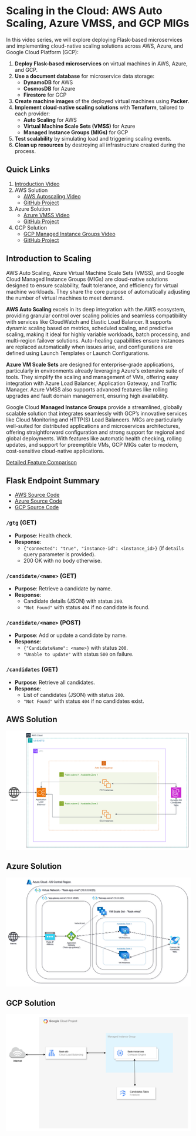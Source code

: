 # Scaling in the Cloud: AWS Auto Scaling, Azure VMSS, and GCP MIGs

In this video series, we will explore deploying Flask-based microservices and implementing cloud-native scaling solutions across AWS, Azure, and Google Cloud Platform (GCP):

1. **Deploy Flask-based microservices** on virtual machines in AWS, Azure, and GCP.
2. **Use a document database** for microservice data storage:
   - **DynamoDB** for AWS
   - **CosmosDB** for Azure
   - **Firestore** for GCP
3. **Create machine images** of the deployed virtual machines using **Packer**.
4. **Implement cloud-native scaling solutions** with **Terraform**, tailored to each provider:
   - **Auto Scaling** for AWS
   - **Virtual Machine Scale Sets (VMSS)** for Azure
   - **Managed Instance Groups (MIGs)** for GCP
5. **Test scalability** by simulating load and triggering scaling events.
6. **Clean up resources** by destroying all infrastructure created during the process.

## Quick Links

1. [Introduction Video](https://youtu.be/i_T7Wu_mJ1k)
2. AWS Solution
   - [AWS Autoscaling Video](https://youtu.be/aBMM6vjC8d0)
   - [GitHub Project](https://github.com/mamonaco1973/aws-flask-asg)
3. Azure Solution
   - [Azure VMSS Video](https://youtu.be/a3l4qUfVvGQ)
   - [GitHub Project](https://github.com/mamonaco1973/azure-flask-vmss)
4. GCP Solution
   - [GCP Managed Instance Groups Video](https://youtu.be/AAOZOhREc5o)
   - [GitHub Project](https://github.com/mamonaco1973/gcp-flask-mig)

## Introduction to Scaling

AWS Auto Scaling, Azure Virtual Machine Scale Sets (VMSS), and Google Cloud Managed Instance Groups (MIGs) are cloud-native solutions designed to ensure scalability, fault tolerance, and efficiency for virtual machine workloads. They share the core purpose of automatically adjusting the number of virtual machines to meet demand.

**AWS Auto Scaling** excels in its deep integration with the AWS ecosystem, providing granular control over scaling policies and seamless compatibility with services like CloudWatch and Elastic Load Balancer. It supports dynamic scaling based on metrics, scheduled scaling, and predictive scaling, making it ideal for highly variable workloads, batch processing, and multi-region failover solutions. Auto-healing capabilities ensure instances are replaced automatically when issues arise, and configurations are defined using Launch Templates or Launch Configurations.

**Azure VM Scale Sets** are designed for enterprise-grade applications, particularly in environments already leveraging Azure's extensive suite of tools. They simplify the scaling and management of VMs, offering easy integration with Azure Load Balancer, Application Gateway, and Traffic Manager. Azure VMSS also supports advanced features like rolling upgrades and fault domain management, ensuring high availability. 

Google Cloud **Managed Instance Groups** provide a streamlined, globally scalable solution that integrates seamlessly with GCP’s innovative services like Cloud Monitoring and HTTP(S) Load Balancers. MIGs are particularly well-suited for distributed applications and microservices architectures, offering straightforward configuration and strong support for regional and global deployments. With features like automatic health checking, rolling updates, and support for preemptible VMs, GCP MIGs cater to modern, cost-sensitive cloud-native applications.

[Detailed Feature Comparison](./Comparison.md)

## Flask Endpoint Summary

- [AWS Source Code](https://github.com/mamonaco1973/aws-flask-asg/blob/main/02-packer/scripts/app.py)
- [Azure Source Code](https://github.com/mamonaco1973/azure-flask-vmss/blob/main/02-packer/scripts/app.py)
- [GCP Source Code](https://github.com/mamonaco1973/gcp-flask-mig/blob/main/01-packer/scripts/app.py)

### `/gtg` (GET)
- **Purpose**: Health check.
- **Response**: 
  - `{"connected": "true", "instance-id": <instance_id>}` (if `details` query parameter is provided).
  - 200 OK with no body otherwise.

### `/candidate/<name>` (GET)
- **Purpose**: Retrieve a candidate by name.
- **Response**: 
  - Candidate details (JSON) with status `200`.
  - `"Not Found"` with status `404` if no candidate is found.

### `/candidate/<name>` (POST)
- **Purpose**: Add or update a candidate by name.
- **Response**: 
  - `{"CandidateName": <name>}` with status `200`.
  - `"Unable to update"` with status `500` on failure.

### `/candidates` (GET)
- **Purpose**: Retrieve all candidates.
- **Response**: 
  - List of candidates (JSON) with status `200`.
  - `"Not Found"` with status `404` if no candidates exist.

## AWS Solution

![AWS diagram](aws-flask-asg.png)

## Azure Solution

![AWS diagram](azure-flask-vmss.png)

## GCP Solution

![AWS diagram](gcp-flask-mig.png)
